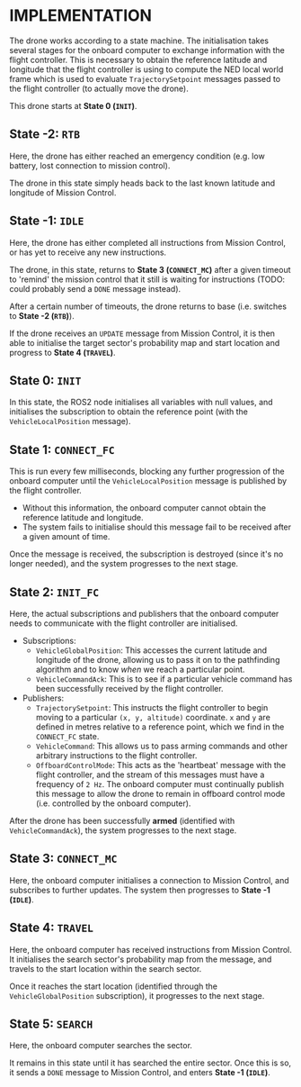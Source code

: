 # IMPLEMENTATION

The drone works according to a state machine. The initialisation takes several stages for the onboard computer to exchange information with the flight controller. This is necessary to obtain the reference latitude and longitude that the flight controller is using to compute the NED local world frame which is used to evaluate `TrajectorySetpoint` messages passed to the flight controller (to actually move the drone).

This drone starts at **State 0 (`INIT`)**.

## State -2: `RTB`
Here, the drone has either reached an emergency condition (e.g. low battery, lost connection to mission control).

The drone in this state simply heads back to the last known latitude and longitude of Mission Control.

## State -1: `IDLE`
Here, the drone has either completed all instructions from Mission Control, or has yet to receive any new instructions.

The drone, in this state, returns to **State 3 (`CONNECT_MC`)** after a given timeout to 'remind' the mission control that it still is waiting for instructions (TODO: could probably send a `DONE` message instead).

After a certain number of timeouts, the drone returns to base (i.e. switches to **State -2 (`RTB`)**).

If the drone receives an `UPDATE` message from Mission Control, it is then able to initialise the target sector's probability map and start location and progress to **State 4 (`TRAVEL`)**.

## State 0: `INIT`
In this state, the ROS2 node initialises all variables with null values, and initialises the subscription to obtain the reference point (with the `VehicleLocalPosition` message).

## State 1: `CONNECT_FC`
This is run every few milliseconds, blocking any further progression of the onboard computer until the `VehicleLocalPosition` message is published by the flight controller.
- Without this information, the onboard computer cannot obtain the reference latitude and longitude.
- The system fails to initialise should this message fail to be received after a given amount of time.

Once the message is received, the subscription is destroyed (since it's no longer needed), and the system progresses to the next stage.

## State 2: `INIT_FC`
Here, the actual subscriptions and publishers that the onboard computer needs to communicate with the flight controller are initialised.
- Subscriptions:
    - `VehicleGlobalPosition`: This accesses the current latitude and longitude of the drone, allowing us to pass it on to the pathfinding algorithm and to know *when* we reach a particular point.
    - `VehicleCommandAck`: This is to see if a particular vehicle command has been successfully received by the flight controller.
- Publishers:
    - `TrajectorySetpoint`: This instructs the flight controller to begin moving to a particular `(x, y, altitude)` coordinate. `x` and `y` are defined in metres relative to a reference point, which we find in the `CONNECT_FC` state.
    - `VehicleCommand`: This allows us to pass arming commands and other arbitrary instructions to the flight controller.
    - `OffboardControlMode`: This acts as the 'heartbeat' message with the flight controller, and the stream of this messages must have a frequency of `2 Hz`. The onboard computer must continually publish this message to allow the drone to remain in offboard control mode (i.e. controlled by the onboard computer).

After the drone has been successfully **armed** (identified with `VehicleCommandAck`), the system progresses to the next stage.

## State 3: `CONNECT_MC`
Here, the onboard computer initialises a connection to Mission Control, and subscribes to further updates. The system then progresses to **State -1 (`IDLE`)**.

## State 4: `TRAVEL`
Here, the onboard computer has received instructions from Mission Control. It initialises the search sector's probability map from the message, and travels to the start location within the search sector.

Once it reaches the start location (identified through the `VehicleGlobalPosition` subscription), it progresses to the next stage.

## State 5: `SEARCH`
Here, the onboard computer searches the sector.

It remains in this state until it has searched the entire sector. Once this is so, it sends a `DONE` message to Mission Control, and enters **State -1 (`IDLE`)**.

